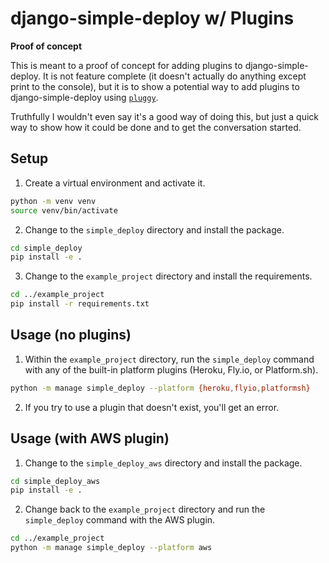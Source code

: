 # django-simple-deploy w/ Plugins

**Proof of concept**

This is meant to a proof of concept for adding plugins to django-simple-deploy. It is not feature complete (it doesn't actually do anything except print to the console), but it is to show a potential way to add plugins to django-simple-deploy using [`pluggy`](https://pluggy.readthedocs.io/en/stable/).

Truthfully I wouldn't even say it's a good way of doing this, but just a quick way to show how it could be done and to get the conversation started.

## Setup

1. Create a virtual environment and activate it.

```bash
python -m venv venv
source venv/bin/activate
```

2. Change to the `simple_deploy` directory and install the package.

```bash
cd simple_deploy
pip install -e .
```

3. Change to the `example_project` directory and install the requirements.

```bash
cd ../example_project
pip install -r requirements.txt
```

## Usage (no plugins)

1. Within the `example_project` directory, run the `simple_deploy` command with any of the built-in platform plugins (Heroku, Fly.io, or Platform.sh).

```bash
python -m manage simple_deploy --platform {heroku,flyio,platformsh}
```

2. If you try to use a plugin that doesn't exist, you'll get an error.

## Usage (with AWS plugin)

1. Change to the `simple_deploy_aws` directory and install the package.

```bash
cd simple_deploy_aws
pip install -e .
```

2. Change back to the `example_project` directory and run the `simple_deploy` command with the AWS plugin.

```bash
cd ../example_project
python -m manage simple_deploy --platform aws
```
